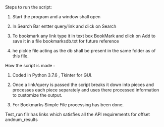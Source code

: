 Steps to run the script:

1) Start the program and a window shall open 

2) In Search Bar entter query/link and click on Search

3) To bookmark any link type it in text box BookMark and click on Add to save it in a file 
   bookmarksdb.txt for future reference

4) he pickle file acting as the db shall be present in the same folder as of this file.

How the script is made :

1) Coded in Python 3.7.6 , Tkinter for GUI.

2) Once a link/query is passed the script breaks it down into pieces and processes each piece 
   separately and uses there processed information to customize the output.

3) For Bookmarks Simple File processing has been done.

Test_run filr has links which satisfies all the API  requirements for offset andnum_results 